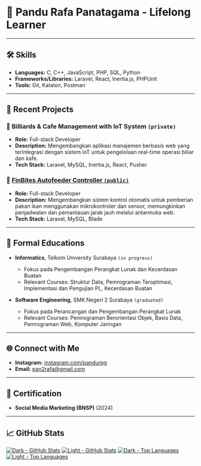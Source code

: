 # 🤫 Pandu Rafa Panatagama - Lifelong Learner

---

## 🛠️ Skills
- **Languages:** C, C++, JavaScript, PHP, SQL, Python
- **Frameworks/Libraries:** Laravel, React, Inertia.js, PHPUnit
- **Tools:** Git, Katalon, Postman

---

## 📂 Recent Projects
### 🔶 **Billiards & Cafe Management with IoT System `(private)`**
- **Role:** Full-stack Developer  
- **Description:** Mengembangkan aplikasi manajemen berbasis web yang terintegrasi dengan sistem IoT untuk pengelolaan real-time operasi biliar dan kafe.  
- **Tech Stack:** Laravel, MySQL, Inertia.js, React, Pusher

### 🔶 [**FinBites Autofeeder Controller `(public)`**](https://github.com/pandragama/autofeeder-web-control)
- **Role:** Full-stack Developer  
- **Description:** Mengembangkan sistem kontrol otomatis untuk pemberian pakan ikan menggunakan mikrokontroler dan sensor, memungkinkan penjadwalan dan pemantauan jarak jauh melalui antarmuka web.  
- **Tech Stack:** Laravel, MySQL, Blade

---

## 📖 Formal Educations
- **Informatics**, Telkom University Surabaya `(in progress)`
  - Fokus pada Pengembangan Perangkat Lunak dan Kecerdasan Buatan  
  - Relevant Courses: Struktur Data, Pemrograman Teroptimasi, Implementasi dan Pengujian PL, Kecerdasan Buatan

- **Software Engineering**, SMK Negeri 2 Surabaya `(graduated)`  
  - Fokus pada Perancangan dan Pengembangan Perangkat Lunak
  - Relevant Courses: Pemrograman Berorientasi Objek, Basis Data, Pemrograman Web, Komputer Jaringan

---

## 🌐 Connect with Me
- **Instagram:** [instagram.com/pandurpg](https://www.instagram.com/pandurpg)
- **Email:** pan2rafa@gmail.com

---

## 📜 Certification
- **Social Media Marketing (BNSP)** (2024)  

---

## 📈 GitHub Stats
[![Dark - GitHub Stats](https://github-readme-stats.vercel.app/api?username=pandragama&theme=dark&show_icons=true&hide_border=true&bg_color=00000000#gh-dark-mode-only)](https://github.com/pandragama/github-readme-stats#gh-dark-mode-only)
[![Light - GitHub Stats](https://github-readme-stats.vercel.app/api?username=pandragama&theme=graywhite&show_icons=true&hide_border=true&bg_color=00000000#gh-light-mode-only)](https://github.com/pandragama/github-readme-stats#gh-light-mode-only)
[![Dark - Top Languages](https://github-readme-stats.vercel.app/api/top-langs/?username=pandragama&theme=dark&show_icons=true&hide_border=true&&bg_color=00000000&layout=compact#gh-dark-mode-only)](https://github.com/pandragama/github-readme-stats#gh-dark-mode-only)
[![Light - Top Languages](https://github-readme-stats.vercel.app/api/top-langs/?username=pandragama&theme=graywhite&show_icons=true&hide_border=true&&bg_color=00000000&layout=compact#gh-light-mode-only)](https://github.com/pandragama/github-readme-stats#gh-light-mode-only)
